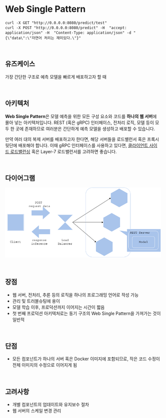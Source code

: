 # Web Single Pattern

```shell
curl -X GET "http://0.0.0.0:8080/predict/test"
curl -X POST "http://0.0.0.0:8080/predict" -H  "accept: application/json" -H  "Content-Type: application/json" -d "{\"data\":\"자연어 처리는 재미있다.\"}"
```

<br>

## 유즈케이스

가장 간단한 구조로 예측 모델을 빠르게 배포하고자 할 때

<br>

## 아키텍처

**Web Single Pattern**은 모델 예측을 위한 모든 구성 요소와 코드를 **하나의 웹 서버**에 몰아 넣는 아키텍처입니다. REST (혹은 gRPC) 인터페이스, 전처리 로직, 모델 등이 모두 한 곳에 존재하므로 여러분은 간단하게 예측 모델을 생성하고 배포할 수 있습니다.

만약 여러 대의 복제 서버를 배포하고자 한다면, 해당 서버들을 로드밸런서 혹은 프록시 뒷단에 배포해야 합니다. 이때 gRPC 인터페이스를 사용하고 있다면, [클라이언트 사이드 로드밸런싱](https://grpc.io/blog/grpc-load-balancing/#proxy-or-client-side) 혹은 Layer-7 로드밸런서를 고려하면 좋습니다.

<br>

## 다이어그램

![](../assets/web_single_pattern.png)

<br>

## 장점

- 웹 서버, 전처리, 추론 등의 로직을 하나의 프로그래밍 언어로 작성 가능
- 관리 및 트러블슈팅에 용이
- 모델 학습 이후, 프로덕션까지 이어지는 시간이 짧음
- 첫 번째 프로덕션 아키텍처로는 동기 구조의 Web Single Pattern을 가져가는 것이 일반적

<br>

## 단점

- 모든 컴포넌트가 하나의 서버 혹은 Docker 이미지에 포함되므로, 작은 코드 수정이 전체 이미지의 수정으로 이어지게 됨

<br>

## 고려사항

- 개별 컴포넌트의 업데이트와 유지보수 절차
- 웹 서버의 스케일 변경 관리